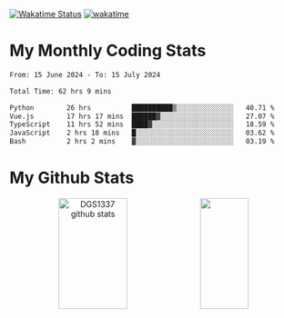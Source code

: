 [![Wakatime Status](https://github.com/noopurphalak/noopurphalak/workflows/wakatime-status-update/badge.svg)](https://github.com/noopurphalak/noopurphalak/actions/workflows/main.yml)
[![wakatime](https://wakatime.com/badge/user/80ace140-ef40-4fdd-b8ed-f3be3d2e1aea.svg)](https://wakatime.com/@80ace140-ef40-4fdd-b8ed-f3be3d2e1aea)

# My Monthly Coding Stats

<!--START_SECTION:waka-->

```txt
From: 15 June 2024 - To: 15 July 2024

Total Time: 62 hrs 9 mins

Python        26 hrs          ██████████▒░░░░░░░░░░░░░░   40.71 %
Vue.js        17 hrs 17 mins  ██████▓░░░░░░░░░░░░░░░░░░   27.07 %
TypeScript    11 hrs 52 mins  ████▓░░░░░░░░░░░░░░░░░░░░   18.59 %
JavaScript    2 hrs 18 mins   █░░░░░░░░░░░░░░░░░░░░░░░░   03.62 %
Bash          2 hrs 2 mins    ▓░░░░░░░░░░░░░░░░░░░░░░░░   03.19 %
```

<!--END_SECTION:waka-->

# My Github Stats
<div style="text-align: center;">
  <img width="49%" height="195px" src="https://github-readme-stats-sigma-five.vercel.app/api?username=noopurphalak&show_icons=true&count_private=true&hide_border=true&title_color=ecf2f8&icon_color=0d1117&text_color=FFFFFF&bg_color=0d1117" alt="DGS1337 github stats" />
  <img width="41%" height="195px" src="https://github-readme-stats-sigma-five.vercel.app/api/top-langs/?username=noopurphalak&layout=compact&hide_border=true&title_color=ecf2f8&text_color=FFFFFF&bg_color=0d1117" />
</div>

